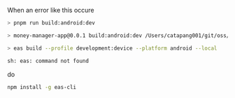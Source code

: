 When an error like this occure
```sh
> pnpm run build:android:dev

> money-manager-app@0.0.1 build:android:dev /Users/catapang001/git/oss/MoneyManagerApp

> eas build --profile development:device --platform android --local

sh: eas: command not found
```

do
```sh
npm install -g eas-cli
```



